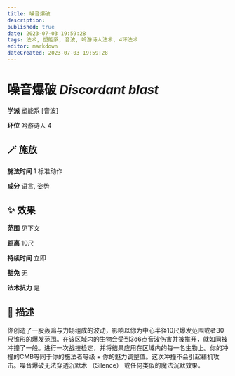 ```yaml
---
title: 噪音爆破
description: 
published: true
date: 2023-07-03 19:59:28
tags: 法术, 塑能系, 音波, 吟游诗人法术, 4环法术
editor: markdown
dateCreated: 2023-07-03 19:59:28
---
```


# **噪音爆破** *Discordant blast*

**学派** 塑能系 \[音波\] 

**环位** 吟游诗人 4

## 🪄 施放

**施法时间** 1 标准动作

**成分** 语言, 姿势

## ✨ 效果  

**范围** 见下文

**距离** 10尺  

**持续时间** 立即 

**豁免** 无

**法术抗力** 是

## 📖 描述

你创造了一股轰鸣与力场组成的波动，影响以你为中心半径10尺爆发范围或者30尺锥形的爆发范围。在该区域内的生物会受到3d6点音波伤害并被推开，就如同被冲撞了一般。进行一次战技检定，并将结果应用在区域内的每一名生物上。你的冲撞的CMB等同于你的施法者等级 + 你的魅力调整值。这次冲撞不会引起藉机攻击。噪音爆破无法穿透沉默术 （Silence） 或任何类似的魔法沉默效果。
    